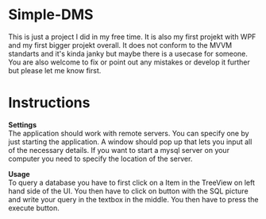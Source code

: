 # Simple-DMS

This is just a project I did in my free time. It is also my first projekt with WPF and my first bigger projekt overall.
It does not conform to the MVVM standarts and it's kinda janky but maybe there is a usecase for someone.
You are also welcome to fix or point out any mistakes or develop it further but please let me know first.

# Instructions
  **Settings**   
The application should work with remote servers. You can specify one by just starting the application.
A window should pop up that lets you input all of the necessary details. If you want to start a mysql server on 
your computer you need to specify the location of the server. 

  **Usage**   
To query a database you have to first click on a Item in the TreeView on left hand side of the UI.
You then have to click on button with the SQL picture and write your query in the textbox in the middle.
You then have to press the execute button.
